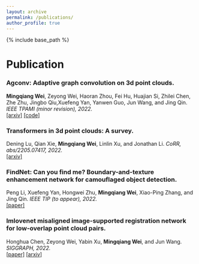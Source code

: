 ```yaml
---
layout: archive
permalink: /publications/
author_profile: true
---
```

{% include base_path %}

Publication
======

### Agconv: Adaptive graph convolution on 3d point clouds.  
**Mingqiang Wei**, Zeyong Wei, Haoran Zhou, Fei Hu, Huajian Si, Zhilei Chen, Zhe Zhu, Jingbo Qiu,Xuefeng Yan, Yanwen Guo, Jun Wang, and Jing Qin.
*IEEE TPAMI (minor revision), 2022.*  
[[arxiv]](https://arxiv.org/pdf/2108.08035.pdf) [[code]](https://github.com/hrzhou2/AdaptConv-master)


### Transformers in 3d point clouds: A survey.  
Dening Lu, Qian Xie, **Mingqiang Wei**, Linlin Xu, and Jonathan Li.
*CoRR, abs/2205.07417, 2022.*     
[[arxiv]](https://arxiv.org/pdf/2205.07417) 


### FindNet: Can you find me? Boundary-and-texture enhancement network for camouflaged object detection.  
Peng Li, Xuefeng Yan, Hongwei Zhu, **Mingqiang Wei**, Xiao-Ping Zhang, and Jing Qin.
*IEEE TIP (to appear), 2022.*     
[[paper]](https://ieeexplore.ieee.org/stamp/stamp.jsp?tp=&arnumber=9923635) 

### Imlovenet misaligned image-supported registration network for low-overlap point cloud pairs.  
Honghua Chen, Zeyong Wei, Yabin Xu, **Mingqiang Wei**, and Jun Wang.
*SIGGRAPH, 2022.*      
[[paper]](https://dl.acm.org/doi/pdf/10.1145/3528233.3530744) [[arxiv]](https://arxiv.org/abs/2207.00826)

